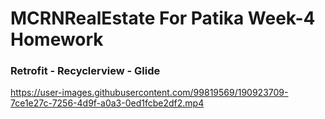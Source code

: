 # MCRNRealEstate For Patika Week-4 Homework

### Retrofit - Recyclerview - Glide

 https://user-images.githubusercontent.com/99819569/190923709-7ce1e27c-7256-4d9f-a0a3-0ed1fcbe2df2.mp4
